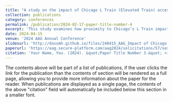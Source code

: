 ```yaml
---
title: "A study on the impact of Chicago L Train (Elevated Train) accessibility on housing price"
collection: publications
category: conferences
permalink: /publication/2024-02-17-paper-title-number-4
excerpt: 'This study examines how proximity to Chicago’s L Train impacts housing prices, with a focus on areas within and beyond a 1-mile radius of the stations. Utilizing multiple regression and geographically weighted regression (GWR), the analysis highlights the significant role of transportation infrastructure in shaping local housing markets, revealing both positive and region-specific effects on property values.'
date: 2024-04-15
venue: '2024 AAG Annual Conference'
slidesurl: 'http://dasomh.github.io/files/240415_AAG_Impact of Chicago L on Housing Prices_Dasom Han3.pdf'
paperurl: 'https://aag.secure-platform.com/aag2024/solicitations/57/sessiongallery/8023/application/31253'
citation: 'Your Name, You. (2024). &quot;Paper Title Number 3.&quot; <i>GitHub Journal of Bugs</i>. 1(3).'
---
```


The contents above will be part of a list of publications, if the user clicks the link for the publication than the contents of section will be rendered as a full page, allowing you to provide more information about the paper for the reader. When publications are displayed as a single page, the contents of the above "citation" field will automatically be included below this section in a smaller font.
